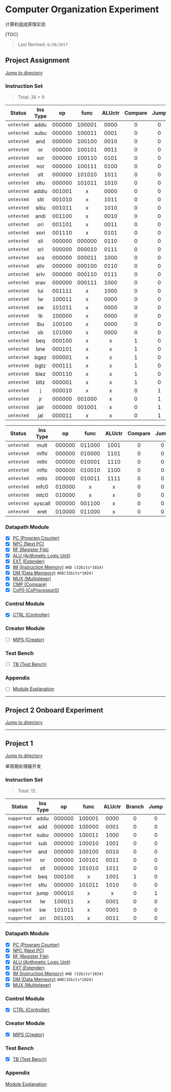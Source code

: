 # Computer Organization Experiment

计算机组成原理实验

[TOC]

> Last Revised: `6/20/2017`

## Project Assignment

[Jump to directory](Project_Assignment/)

### Instruction Set

> Total: 36 + 9

|Status		|Ins Type	|op 	|func	|ALUctr	|Compare|Jump	|RegDst	|ALUSrcB	|ALUSrcA	|MemtoReg	|RegWr	|MemWr	|ImmExt	|CopWr	|ByteExt	|ManInput	|
|:----:		|:-------:	|:----:	|:----:	|:----:	|:----:	|:----:	|:----:	|:-------:	|:------:	|:------:	|:----:	|:----:	|:----:	|:----:	|:-------:	|:-------:	|
|`untested`	| addu 		|000000	|100001	|0000	|0		|0		|01		|00			|00			|00			|01		|00		|x		|00		|x			|
|`untested`	| subu 		|000000	|100011	|0001	|0		|0		|01		|00			|00			|00			|01		|00		|x		|00		|x			|
|`untested`	| and 		|000000	|100100	|0010	|0		|0		|01		|00			|00			|00			|01		|00		|x		|00		|x			|
|`untested`	| or 		|000000	|100101	|0011	|0		|0		|01		|00			|00			|00			|01		|00		|x		|00		|x			|
|`untested`	| xor 		|000000	|100110	|0101	|0		|0		|01		|00			|00			|00			|01		|00		|x		|00		|x			|
|`untested`	| nor 		|000000	|100111	|0100	|0		|0		|01		|00			|00			|00			|01		|00		|x		|00		|x			|
|`untested`	| slt 		|000000	|101010	|1011	|0		|0		|01		|00			|00			|00			|01		|00		|x		|00		|x			|
|`untested`	| sltu 		|000000	|101011	|1010	|0		|0		|01		|00			|00			|00			|01		|00		|x		|00		|x			|
|`untested`	| addiu		|001001	|x		|0000	|0		|0		|01		|01			|00			|00			|01		|00		|00		|00		|x			|
|`untested`	| slti 		|001010	|x		|1011	|0		|0		|01		|01			|00			|00			|01		|00		|01		|00		|x			|
|`untested`	| sltiu 	|001011	|x		|1010	|0		|0		|01		|01			|00			|00			|01		|00		|00		|00		|x			|
|`untested`	| andi 		|001100	|x		|0010	|0		|0		|01		|01			|00			|00			|01		|00		|00		|00		|x			|
|`untested`	| ori 		|001101	|x		|0011	|0		|0		|01		|01			|00			|00			|01		|00		|00		|00		|x			|
|`untested`	| xori 		|001110	|x		|0101	|0		|0		|01		|01			|00			|00			|01		|00		|00		|00		|x			|
|`untested`	| sll 		|000000	|000000	|0110	|0		|0		|01		|00			|01			|00			|01		|00		|x		|00		|x			|
|`untested`	| srl 		|000000	|000010	|0111	|0		|0		|01		|00			|01			|00			|01		|00		|x		|00		|x			|
|`untested`	| sra 		|000000	|000011	|1000	|0		|0		|01		|00			|01			|00			|01		|00		|x		|00		|x			|
|`untested`	| sllv 		|000000	|000100	|0110	|0		|0		|01		|00			|00			|00			|01		|00		|x		|00		|x			|
|`untested`	| srlv 		|000000	|000110	|0111	|0		|0		|01		|00			|00			|00			|01		|00		|x		|00		|x			|
|`untested`	| srav 		|000000	|000111	|1000	|0		|0		|01		|00			|00			|00			|01		|00		|x		|00		|x			|
|`untested`	| lui 		|001111	|x		|1000	|0		|0		|01		|01			|00			|00			|01		|00		|00		|00		|x			|
|`untested`	| lw 		|100011	|x		|0000	|0		|0		|00		|01			|00			|01			|01		|00		|01		|00		|11			|
|`untested`	| sw 		|101011	|x		|0000	|0		|0		|x		|01			|00			|x			|00		|01		|01		|00		|11			|
|`untested`	| lb 		|100000	|x		|0000	|0		|0		|01		|01			|00			|01			|01		|00		|01		|00		|01			|
|`untested`	| lbu 		|100100	|x		|0000	|0		|0		|01		|01			|00			|01			|01		|00		|01		|00		|00			|
|`untested`	| sb 		|101000	|x		|0000	|0		|0		|00		|01			|00			|x			|00		|01		|01		|00		|10			|
|`untested`	| beq 		|000100	|x		|x		|1		|0		|x		|00			|00			|x			|00		|00		|x		|00		|x			|
|`untested`	| bne 		|000101	|x		|x		|1		|0		|x		|00			|00			|x			|00		|00		|x		|00		|x			|
|`untested`	| bgez 		|000001	|x		|x		|1		|0		|x		|00			|00			|x			|00		|00		|x		|00		|x			|
|`untested`	| bgtz 		|000111	|x		|x		|1		|0		|x		|00			|00			|x			|00		|00		|x		|00		|x			|
|`untested`	| blez 		|000110	|x		|x		|1		|0		|x		|00			|00			|x			|00		|00		|x		|00		|x			|
|`untested`	| bltz 		|000001	|x		|x		|1		|0		|x		|00			|00			|x			|00		|00		|x		|00		|x			|
|`untested`	| j 		|000010	|x		|x		|0		|1		|x		|x			|x			|x			|00		|00		|x		|00		|x			|
|`untested`	| jr 		|000000	|001000	|x		|0		|1		|x		|x			|00			|00			|00		|00		|x		|00		|x			|
|`untested`	| jalr 		|000000	|001001	|x		|0		|1		|01		|x			|00			|11			|01		|00		|x		|00		|x			|
|`untested`	| jal 		|000011	|x		|x		|0		|1		|10		|x			|x			|11			|01		|00		|00		|00		|x			|11111	|

|Status		|Ins Type	|op 	|func	|ALUctr	|Compare|Jump	|RegDst	|ALUSrcB	|ALUSrcA	|MemtoReg	|RegWr	|MemWr	|ImmExt	|CopWr	|ByteExt	|
|:----:		|:-------:	|:----:	|:----:	|:----:	|:----:	|:----:	|:----:	|:-------:	|:------:	|:------:	|:----:	|:----:	|:----:	|:----:	|:------:	|
|`untested`	| mult 		|000000	|011000	|1001	|0		|0		|x		|00			|00			|x			|00		|00		|x		|00		|x			|
|`untested`	| mfhi 		|000000	|010000	|1101	|0		|0		|01		|00			|00			|00			|01		|00		|x		|00		|x			|
|`untested`	| mthi 		|000000	|010001	|1110	|0		|0		|x		|x			|00			|x			|00		|00		|x		|00		|x			|
|`untested`	| mflo 		|000000	|010010	|1100	|0		|0		|01		|00			|00			|00			|01		|00		|x		|00		|x			|
|`untested`	| mtlo 		|000000	|010011	|1111	|0		|0		|x		|x			|00			|x			|00		|00		|x		|00		|x			|
|`untested`	| mfc0 		|010000	|x		|x		|0		|0		|00		|x			|x			|10			|01		|00		|x		|00		|x			|
|`untested`	| mtc0 		|010000	|x		|x		|0		|0		|00		|00			|x			|00			|00		|00		|x		|01		|x			|
|`untested`	| syscall	|000000	|001100	|x		|0		|0		|x		|x			|x			|00			|00		|00		|x		|01		|x			|
|`untested`	| eret 		|010000	|011000	|x		|0		|0		|x		|x			|x			|00			|00		|00		|x		|01		|x			|


### Datapath Module

- [x] [PC (Program Counter)](Project_Assignment/datapath/pc.v)
- [x] [NPC (Next PC)](Project_Assignment/datapath/npc.v)
- [x] [RF (Register File)](Project_Assignment/datapath/rf.v)
- [x] [ALU (Arithmetic Logic Unit)](Project_Assignment/datapath/alu.v)
- [x] [EXT (Extender)](Project_Assignment/datapath/ext.v)
- [x] [IM (Instruction Memory)](Project_Assignment/datapath/im.v) `4KB (32bits*1024)`
- [x] [DM (Data Memeory)](Project_Assignment/datapath/dm.v) `4KB(32bits*1024)`
- [x] [MUX (Multiplexer)](Project_Assignment/datapath/mux.v)
- [x] [CMP (Compare)](Project_Assignment/datapath/comp.v)
- [x] [CoP0 (CoProcessor0)](Project_Assignment/datapath/CoProcessor0RF.v)

### Control Module

- [x] [CTRL (Controller)](Project_Assignment/control/ctrl.v)

### Creator Module

- [ ] [MIPS (Creator)](Project_Assignment/mips.v)

### Test Bench

- [ ] [TB (Test Bench)](Project_Assignment/testbench.v)

### Appendix

- [ ] [Module Explanation](Project_Assignment/Appendix.md)

-------------------------------------------------------------

## Project 2 Onboard Experiment

[Jump to directory](Project_2_OC/)

-------------------------------------------------------------

## Project 1

[Jump to directory](Project_1/)

单周期处理器开发

### Instruction Set

> Total: 12

| Status 	| Ins Type 	| op 	| func 	| ALUctr 	|Branch	| Jump	|RegDst	|ALUSrc | MemtoReg	| RegWr	| MemWr	| ExtOp	|
|:-------: 	|:--------:	|:------:	|:------:	|:------:	|:----:	|:----:	|:----:	|:----: |:----:		|:----:	|:----:	|:----:	|
|`supported`	| addu 	| 000000 	| 100001 	| 0000 	| 0 	| 0 	| 1 	| 0 	| 0 		| 1 	| 0 	| x 	|
|`supported`	| add 	| 000000 	| 100000 	| 0001 	| 0 	| 0 	| 1 	| 0 	| 0 		| 1 	| 0 	| x 	|
|`supported`	| subu 	| 000000 	| 100011 	| 1000 	| 0 	| 0 	| 1 	| 0 	| 0 		| 1 	| 0 	| x 	|
|`supported`	| sub 	| 000000 	| 100010 	| 1001 	| 0 	| 0 	| 1 	| 0 	| 0 		| 1 	| 0 	| x 	|
|`supported`	| and 	| 000000 	| 100100 	| 0010 	| 0 	| 0 	| 1 	| 0 	| 0 		| 1 	| 0 	| x 	|
|`supported`	| or 	| 000000 	| 100101 	| 0011 	| 0 	| 0 	| 1 	| 0 	| 0 		| 1 	| 0 	| x 	|
|`supported`	| slt 	| 000000 	| 101010 	| 1011 	| 0 	| 0 	| 1 	| 0 	| 0 		| 1 	| 0 	| x 	|
|`supported`	| beq 	| 000100 	| x 	| 1001 	| 1 	| 0 	| x 	| 0 	| x 		| 0 	| 0 	| x 	|
|`supported`	| sltu 	| 000000 	| 101011 	| 1010 	| 0 	| 0 	| 1 	| 0 	| 0 		| 1 	| 0 	| x 	|
|`supported`	| jump 	| 000010 	| x 	| x 	| 0 	| 1 	| x 	| x 	| x 		| 0 	| 0 	| x 	|
|`supported`	| lw 	| 100011 	| x 	| 0001 	| 0 	| 0 	| 0 	| 1 	| 1 		| 1 	| 0 	| 1 	|
|`supported`	| sw 	| 101011 	| x 	| 0001 	| 0 	| 0 	| x 	| 1 	| x 		| 0 	| 1 	| 1 	|
|`supported`	| ori 	| 001101 	| x 	| 0011 	| 0 	| 0 	| 0 	| 1 	| 0 		| 1 	| 0 	| 0 	|


### Datapath Module

- [x] [PC (Program Counter)](Project_1/datapath/pc.v)
- [x] [NPC (Next PC)](Project_1/datapath/npc.v)
- [x] [RF (Register File)](Project_1/datapath/rf.v)
- [x] [ALU (Arithmetic Logic Unit)](Project_1/datapath/alu.v)
- [x] [EXT (Extender)](Project_1/datapath/ext.v)
- [x] [IM (Instruction Memory)](Project_1/datapath/im.v) `4KB (32bits*1024)`
- [x] [DM (Data Memeory)](Project_1/datapath/dm.v) `4KB(32bits*1024)`
- [x] [MUX (Multiplexer)](Project_1/datapath/mux.v)

### Control Module

- [x] [CTRL (Controller)](Project_1/control/ctrl.v)

### Creator Module

- [x] [MIPS (Creator)](Project_1/mips.v)

### Test Bench

- [x] [TB (Test Bench)](Project_1/testbench.v)

### Appendix

[Module Explanation](Project_1/Appendix.md)
